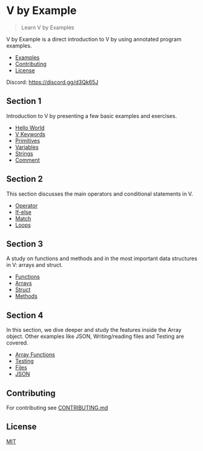 # V by Example

> Learn V by Examples

V by Example is a direct introduction to V by using annotated program examples.

- [Examples](#examples)
- [Contributing](#contributing)
- [License](#license)

Discord: https://discord.gg/d3Qk65J

## Section 1

Introduction to V by presenting a few basic examples and exercises.

- [Hello World](examples/section_1/hello_world.md)
- [V Keywords](examples/section_1/keywords.md)
- [Primitives](examples/section_1/primitives.md)
- [Variables](examples/section_1/variables.md)
- [Strings](examples/section_1/strings.md)
- [Comment](examples/section_5/comment.md)

## Section 2

This section discusses the main operators and conditional statements in V.

- [Operator](examples/section_2/operator.md)
- [If-else](examples/section_2/if-else.md)
- [Match](examples/section_2/match.md)
- [Loops](examples/section_2/loops.md)

## Section 3

A study on functions and methods and in the most important data structures in V: arrays and struct.

- [Functions](examples/section_3/functions.md)
- [Arrays](examples/section_3/arrays.md)
- [Struct](examples/section_3/struct.md)
- [Methods](examples/section_3/methods.md)

## Section 4

In this section, we dive deeper and study the features inside the Array object. Other examples like JSON, Writing/reading files and Testing are covered.

- [Array Functions](examples/section_4/array-functions.md)
- [Testing](examples/section_4/testing.md)
- [Files](examples/section_4/files.md)
- [JSON](examples/section_4/json.md)

## Contributing

For contributing see [CONTRIBUTING.md](CONTRIBUTING.md)

## License

[MIT](LICENSE)
